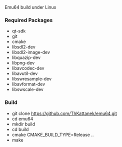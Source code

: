 Emu64 build under Linux

### Required Packages 
- qt-sdk
- git
- cmake
- libsdl2-dev
- libsdl2-image-dev
- libquazip-dev
- libpng-dev
- libavcodec-dev
- libavutil-dev
- libswresample-dev
- libavformat-dev
- libswscale-dev

### Build
- git clone https://github.com/ThKattanek/emu64.git
- cd emu64
- mkdir build
- cd build
- cmake CMAKE_BUILD_TYPE=Release ..
- make
